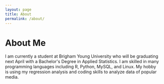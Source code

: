 ```yaml
---
layout: page
title: About
permalink: /about/
---
```


# About Me

I am currently a student at Brigham Young University who will be graduating next April with a Bachelor's Degree in Applied Statistics.  I am skilled in many programming languages including R, Python, MySQL, and Linux.  My hobby is using my regression analysis and coding skills to analyze data of popular media.  
